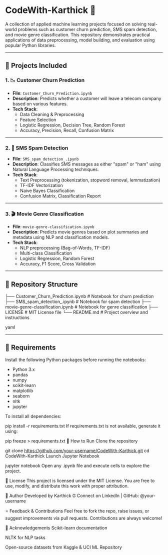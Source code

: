 # CodeWith-Karthick 🚀

A collection of applied machine learning projects focused on solving real-world problems such as customer churn prediction, SMS spam detection, and movie genre classification. This repository demonstrates practical applications of data preprocessing, model building, and evaluation using popular Python libraries.

---

## 🧠 Projects Included

### 1. 📉 Customer Churn Prediction
- **File**: `Customer_Churn_Prediction.ipynb`
- **Description**: Predicts whether a customer will leave a telecom company based on various features.
- **Tech Stack**:
  - Data Cleaning & Preprocessing
  - Feature Selection
  - Logistic Regression, Decision Tree, Random Forest
  - Accuracy, Precision, Recall, Confusion Matrix

---

### 2. 📩 SMS Spam Detection
- **File**: `SMS_spam_detection_.ipynb`
- **Description**: Classifies SMS messages as either "spam" or "ham" using Natural Language Processing techniques.
- **Tech Stack**:
  - Text Preprocessing (tokenization, stopword removal, lemmatization)
  - TF-IDF Vectorization
  - Naive Bayes Classification
  - Confusion Matrix, Classification Report

---

### 3. 🎬 Movie Genre Classification
- **File**: `movie-genre-classification.ipynb`
- **Description**: Predicts movie genres based on plot summaries and metadata using NLP and classification models.
- **Tech Stack**:
  - NLP preprocessing (Bag-of-Words, TF-IDF)
  - Multi-class Classification
  - Logistic Regression, Random Forest
  - Accuracy, F1 Score, Cross Validation

---

## 📁 Repository Structure

├── Customer_Churn_Prediction.ipynb # Notebook for churn prediction
├── SMS_spam_detection_.ipynb # Notebook for spam detection
├── movie-genre-classification.ipynb # Notebook for genre classification
├── LICENSE # MIT License file
└── README.md # Project overview and instructions

yaml


---

## 🔧 Requirements

Install the following Python packages before running the notebooks:

- Python 3.x
- pandas
- numpy
- scikit-learn
- matplotlib
- seaborn
- nltk
- jupyter

To install all dependencies:

pip install -r requirements.txt
If requirements.txt is not available, generate it using:

pip freeze > requirements.txt
🚀 How to Run
Clone the repository


git clone https://github.com/your-username/CodeWith-Karthick.git
cd CodeWith-Karthick
Launch Jupyter Notebook

jupyter notebook
Open any .ipynb file and execute cells to explore the project.

📄 License
This project is licensed under the MIT License. You are free to use, modify, and distribute this work with proper attribution.

🙌 Author
Developed by Karthick G
Connect on LinkedIn | GitHub: @your-username

⭐️ Feedback & Contributions
Feel free to fork the repo, raise issues, or suggest improvements via pull requests. Contributions are always welcome!

📌 Acknowledgements
Scikit-learn documentation

NLTK for NLP tasks

Open-source datasets from Kaggle & UCI ML Repository


